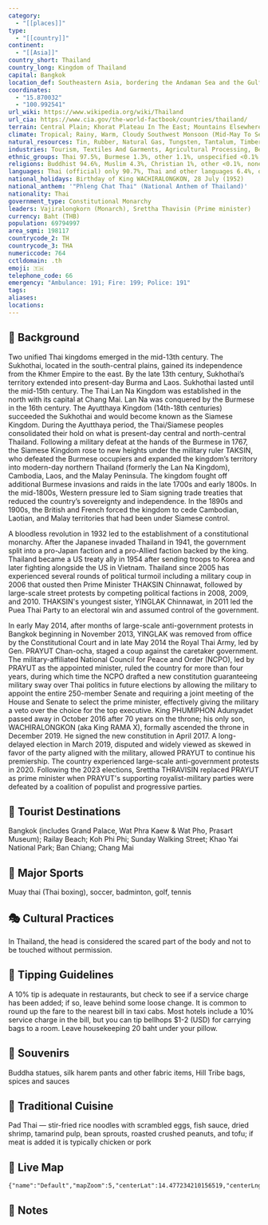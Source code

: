 ```yaml
---
category:
  - "[[places]]"
type:
  - "[[country]]"
continent:
  - "[[Asia]]"
country_short: Thailand
country_long: Kingdom of Thailand
capital: Bangkok
location_def: Southeastern Asia, bordering the Andaman Sea and the Gulf of Thailand, southeast of Burma
coordinates:
  - "15.870032"
  - "100.992541"
url_wiki: https://www.wikipedia.org/wiki/Thailand
url_cia: https://www.cia.gov/the-world-factbook/countries/thailand/
terrain: Central Plain; Khorat Plateau In The East; Mountains Elsewhere
climate: Tropical; Rainy, Warm, Cloudy Southwest Monsoon (Mid-May To September); Dry, Cool Northeast Monsoon (November To Mid-March); Southern Isthmus Always Hot And Humid
natural_resources: Tin, Rubber, Natural Gas, Tungsten, Tantalum, Timber, Lead, Fish, Gypsum, Lignite, Fluorite, Arable Land
industries: Tourism, Textiles And Garments, Agricultural Processing, Beverages, Tobacco, Cement, Light Manufacturing Such As Jewelry And Electric Appliances, Computers And Parts, Integrated Circuits, Furniture, Plastics, Automobiles And Automotive Parts, Agricultural Machinery, Air Conditioning And Refrigeration, Ceramics, Aluminum, Chemical, Environmental Management, Glass, Granite And Marble, Leather, Machinery And Metal Work, Petrochemical, Petroleum Refining, Pharmaceuticals, Printing, Pulp And Paper, Rubber, Sugar, Rice, Fishing, Cassava, World'S Second-Largest Tungsten Producer And Third-Largest Tin Producer
ethnic_groups: Thai 97.5%, Burmese 1.3%, other 1.1%, unspecified <0.1% (2015 est.)
religions: Buddhist 94.6%, Muslim 4.3%, Christian 1%, other <0.1%, none <0.1% (2015 est.)
languages: Thai (official) only 90.7%, Thai and other languages 6.4%, only other languages 2.9% (includes Malay, Burmese)
national_holidays: Birthday of King WACHIRALONGKON, 28 July (1952)
national_anthem: '"Phleng Chat Thai" (National Anthem of Thailand)'
nationality: Thai
government_type: Constitutional Monarchy
leaders: Vajiralongkorn (Monarch), Srettha Thavisin (Prime minister)
currency: Baht (THB)
population: 69794997
area_sqmi: 198117
countrycode_2: TH
countrycode_3: THA
numericcode: 764
cctldomain: .th
emoji: 🇹🇭
telephone_code: 66
emergency: "Ambulance: 191; Fire: 199; Police: 191"
tags: 
aliases: 
locations:
---
```

## 🌱 Background
Two unified Thai kingdoms emerged in the mid-13th century. The Sukhothai, located in the south-central plains, gained its independence from the Khmer Empire to the east. By the late 13th century, Sukhothai’s territory extended into present-day Burma and Laos. Sukhothai lasted until the mid-15th century. The Thai Lan Na Kingdom was established in the north with its capital at Chang Mai. Lan Na was conquered by the Burmese in the 16th century. The Ayutthaya Kingdom (14th-18th centuries) succeeded the Sukhothai and would become known as the Siamese Kingdom. During the Ayutthaya period, the Thai/Siamese peoples consolidated their hold on what is present-day central and north-central Thailand. Following a military defeat at the hands of the Burmese in 1767, the Siamese Kingdom rose to new heights under the military ruler TAKSIN, who defeated the Burmese occupiers and expanded the kingdom’s territory into modern-day northern Thailand (formerly the Lan Na Kingdom), Cambodia, Laos, and the Malay Peninsula. The kingdom fought off additional Burmese invasions and raids in the late 1700s and early 1800s. In the mid-1800s, Western pressure led to Siam signing trade treaties that reduced the country’s sovereignty and independence. In the 1890s and 1900s, the British and French forced the kingdom to cede Cambodian, Laotian, and Malay territories that had been under Siamese control.

A bloodless revolution in 1932 led to the establishment of a constitutional monarchy. After the Japanese invaded Thailand in 1941, the government split into a pro-Japan faction and a pro-Allied faction backed by the king. Thailand became a US treaty ally in 1954 after sending troops to Korea and later fighting alongside the US in Vietnam. Thailand since 2005 has experienced several rounds of political turmoil including a military coup in 2006 that ousted then Prime Minister THAKSIN Chinnawat, followed by large-scale street protests by competing political factions in 2008, 2009, and 2010. THAKSIN's youngest sister, YINGLAK Chinnawat, in 2011 led the Puea Thai Party to an electoral win and assumed control of the government.

In early May 2014, after months of large-scale anti-government protests in Bangkok beginning in November 2013, YINGLAK was removed from office by the Constitutional Court and in late May 2014 the Royal Thai Army, led by Gen. PRAYUT Chan-ocha, staged a coup against the caretaker government. The military-affiliated National Council for Peace and Order (NCPO), led by PRAYUT as the appointed minister, ruled the country for more than four years, during which time the NCPO drafted a new constitution guaranteeing military sway over Thai politics in future elections by allowing the military to appoint the entire 250-member Senate and requiring a joint meeting of the House and Senate to select the prime minister, effectively giving the military a veto over the choice for the top executive. King PHUMIPHON Adunyadet passed away in October 2016 after 70 years on the throne; his only son, WACHIRALONGKON (aka King RAMA X), formally ascended the throne in December 2019. He signed the new constitution in April 2017. A long-delayed election in March 2019, disputed and widely viewed as skewed in favor of the party aligned with the military, allowed PRAYUT to continue his premiership. The country experienced large-scale anti-government protests in 2020. Following the 2023 elections, Srettha THRAVISIN replaced PRAYUT as prime minister when PRAYUT's supporting royalist-military parties were defeated by a coalition of populist and progressive parties. 

## 📌 Tourist Destinations
Bangkok (includes Grand Palace, Wat Phra Kaew & Wat Pho, Prasart Museum); Railay Beach; Koh Phi Phi; Sunday Walking Street; Khao Yai National Park; Ban Chiang; Chang Mai

## 🥇 Major Sports
Muay thai (Thai boxing), soccer, badminton, golf, tennis

## 🎭 Cultural Practices
In Thailand, the head is considered the scared part of the body and not to be touched without permission.

## 🫰 Tipping Guidelines
A 10% tip is adequate in restaurants, but check to see if a service charge has been added; if so, leave behind some loose change. It is common to round up the fare to the nearest bill in taxi cabs. Most hotels include a 10% service charge in the bill, but you can tip bellhops $1-2 (USD) for carrying bags to a room. Leave housekeeping 20 baht under your pillow.

## 🎁 Souvenirs
Buddha statues, silk harem pants and other fabric items, Hill Tribe bags, spices and sauces

## 🍲 Traditional Cuisine
Pad Thai — stir-fried rice noodles with scrambled eggs, fish sauce, dried shrimp, tamarind pulp, bean sprouts, roasted crushed peanuts, and tofu; if meat is added it is typically chicken or pork

## 📡 Live Map
```mapview
{"name":"Default","mapZoom":5,"centerLat":14.477234210156519,"centerLng":100.65673828125001,"query":"","chosenMapSource":0}
```

## 📒 Notes

